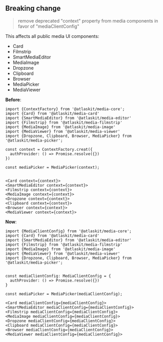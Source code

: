 ## Breaking change

> remove deprecated "context" property from media components in favor of "mediaClientConfig"

This affects all public media UI components:

* Card
* Filmstrip
* SmartMediaEditor
* MediaImage
* Dropzone
* Clipboard
* Browser
* MediaPicker
* MediaViewer

**Before**:

```
import {ContextFactory} from '@atlaskit/media-core';
import {Card} from '@atlaskit/media-card'
import {SmartMediaEditor} from '@atlaskit/media-editor'
import {Filmstrip} from '@atlaskit/media-filmstrip'
import {MediaImage} from '@atlaskit/media-image'
import {MediaViewer} from '@atlaskit/media-viewer'
import {Dropzone, Clipboard, Browser, MediaPicker} from '@atlaskit/media-picker';

const context = ContextFactory.creat({
  authProvider: () => Promise.resolve({})
})

const mediaPicker = MediaPicker(context);


<Card context={context}>
<SmartMediaEditor context={context}>
<Filmstrip context={context}>
<MediaImage context={context}>
<Dropzone context={context}>
<Clipboard context={context}>
<Browser context={context}>
<MediaViewer context={context}>
```


**Now**:

```
import {MediaClientConfig} from '@atlaskit/media-core';
import {Card} from '@atlaskit/media-card'
import {SmartMediaEditor} from '@atlaskit/media-editor'
import {Filmstrip} from '@atlaskit/media-filmstrip'
import {MediaImage} from '@atlaskit/media-image'
import {MediaViewer} from '@atlaskit/media-viewer'
import {Dropzone, Clipboard, Browser, MediaPicker} from '@atlaskit/media-picker';


const mediaClientConfig: MediaClientConfig = {
  authProvider: () => Promise.resolve({})
}

const mediaPicker = MediaPicker(mediaClientConfig);

<Card mediaClientConfig={mediaClientConfig}>
<SmartMediaEditor mediaClientConfig={mediaClientConfig}>
<Filmstrip mediaClientConfig={mediaClientConfig}>
<MediaImage mediaClientConfig={mediaClientConfig}>
<Dropzone mediaClientConfig={mediaClientConfig}>
<Clipboard mediaClientConfig={mediaClientConfig}>
<Browser mediaClientConfig={mediaClientConfig}>
<MediaViewer mediaClientConfig={mediaClientConfig}>
```